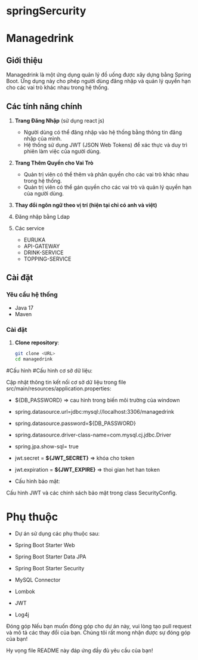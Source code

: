 # springSercurity
# Managedrink

## Giới thiệu

Managedrink là một ứng dụng quản lý đồ uống được xây dựng bằng Spring Boot. Ứng dụng này cho phép người dùng đăng nhập và quản lý quyền hạn cho các vai trò khác nhau trong hệ thống.

## Các tính năng chính

1. **Trang Đăng Nhập** (sử dụng react js)
   - Người dùng có thể đăng nhập vào hệ thống bằng thông tin đăng nhập của mình. 
   - Hệ thống sử dụng JWT (JSON Web Tokens) để xác thực và duy trì phiên làm việc của người dùng.

2. **Trang Thêm Quyền cho Vai Trò**
   - Quản trị viên có thể thêm và phân quyền cho các vai trò khác nhau trong hệ thống.
   - Quản trị viên có thể gán quyền cho các vai trò và quản lý quyền hạn của người dùng.
3. **Thay đổi ngôn ngữ theo vị trí (hiện tại chỉ có anh và việt)**

4. Đăng nhập bằng Ldap
   
5. Các service 
   - EURUKA
   - API-GATEWAY
   - DRINK-SERVICE
   - TOPPING-SERVICE
     
## Cài đặt

### Yêu cầu hệ thống

- Java 17
- Maven

### Cài đặt

1. **Clone repository**:
   ```bash
   git clone <URL>
   cd managedrink

#Cấu hình
#Cấu hình cơ sở dữ liệu:

Cập nhật thông tin kết nối cơ sở dữ liệu trong file src/main/resources/application.properties:
- ${DB_PASSWORD} => cau hình trong biến môi trường của windown

- spring.datasource.url=jdbc:mysql://localhost:3306/managedrink
- spring.datasource.password=${DB_PASSWORD}
- spring.datasource.driver-class-name=com.mysql.cj.jdbc.Driver
- spring.jpa.show-sql= true
- jwt.secret = **${JWT_SECRET}** => khóa cho token 
- jwt.expiration = **${JWT_EXPIRE}** => thoi gian het han token

- Cấu hình bảo mật:

Cấu hình JWT và các chính sách bảo mật trong class SecurityConfig.

# Phụ thuộc
- Dự án sử dụng các phụ thuộc sau:

- Spring Boot Starter Web
- Spring Boot Starter Data JPA
- Spring Boot Starter Security
- MySQL Connector
- Lombok
- JWT
- Log4j

Đóng góp
Nếu bạn muốn đóng góp cho dự án này, vui lòng tạo pull request và mô tả các thay đổi của bạn. Chúng tôi rất mong nhận được sự đóng góp của bạn!

Hy vọng file README này đáp ứng đầy đủ yêu cầu của bạn!


